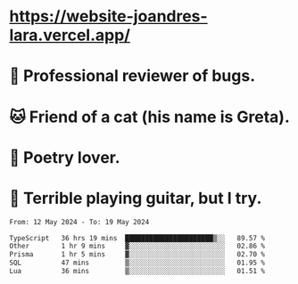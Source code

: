 # https://website-joandres-lara.vercel.app/
# 🐛 Professional reviewer of bugs.
# 🐱 Friend of a cat (his name is Greta).
# 📜 Poetry lover.
# 🎸 Terrible playing guitar, but I try.

<!--START_SECTION:waka-->

```txt
From: 12 May 2024 - To: 19 May 2024

TypeScript   36 hrs 19 mins  ██████████████████████▒░░   89.57 %
Other        1 hr 9 mins     ▓░░░░░░░░░░░░░░░░░░░░░░░░   02.86 %
Prisma       1 hr 5 mins     ▓░░░░░░░░░░░░░░░░░░░░░░░░   02.70 %
SQL          47 mins         ▒░░░░░░░░░░░░░░░░░░░░░░░░   01.95 %
Lua          36 mins         ▒░░░░░░░░░░░░░░░░░░░░░░░░   01.51 %
```

<!--END_SECTION:waka-->
